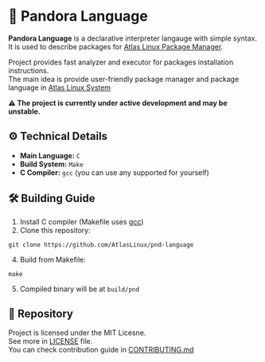 [LICENSE]: https://github.com/AtlasLinux/pnd-language/blob/main/LICENSE
[CONTRIBUTING.md]: https://github.com/AtlasLinux/pnd-language/blob/main/CONTRIBUTING.md

# 🧩 Pandora Language
**Pandora Language** is a declarative interpreter langauge with simple syntax. <br/>
It is used to describe packages for [Atlas Linux Package Manager](https://github.com/AtlasLinux/pandora).

Project provides fast analyzer and executor for packages installation instructions.<br/>
The main idea is provide user-friendly package manager and package language in [Atlas Linux System](https://github.com/AtlasLinux/)

**⚠️ The project is currently under active development and may be unstable.**

## ⚙️ Technical Details
- **Main Language:** `C`
- **Build System:** `Make`
- **C Compiler:** `gcc` (you can use any supported for yourself)

## 🛠️ Building Guide
1. Install C compiler (Makefile uses [gcc](https://gcc.gnu.org/))
2. Clone this repository:
```command
git clone https://github.com/AtlasLinux/pnd-language
```
4. Build from Makefile:
```command
make
```
5. Compiled binary will be at `build/pnd`

## 👮 Repository
Project is licensed under the MIT Licesne. <br/>
See more in [LICENSE] file. <br/>
You can check contribution guide in [CONTRIBUTING.md]
